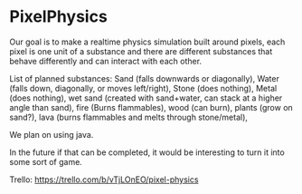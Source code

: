 # PixelPhysics

Our goal is to make a realtime physics simulation built around pixels, each pixel is one unit of a substance and there are different substances that behave differently and can interact with each other.

List of planned substances: 
Sand (falls downwards or diagonally), 
Water (falls down, diagonally, or moves left/right), 
Stone (does nothing), 
Metal (does nothing), 
wet sand (created with sand+water, can stack at a higher angle than sand), 
fire (Burns flammables), 
wood (can burn), 
plants (grow on sand?), 
lava (burns flammables and melts through stone/metal),

We plan on using java.

In the future if that can be completed, it would be interesting to turn it into some sort of game.

Trello: https://trello.com/b/vTjLOnEO/pixel-physics
